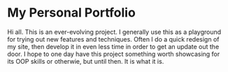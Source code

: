 # My Personal Portfolio

Hi all.  This is an ever-evolving project.  I generally use this as a playground
for trying out new features and techniques.  Often I do a quick redesign of my
site, then develop it in even less time in order to get an update out the door.
I hope to one day have this project something worth showcasing for its OOP skills
or otherwie, but until then.  It is what it is.
